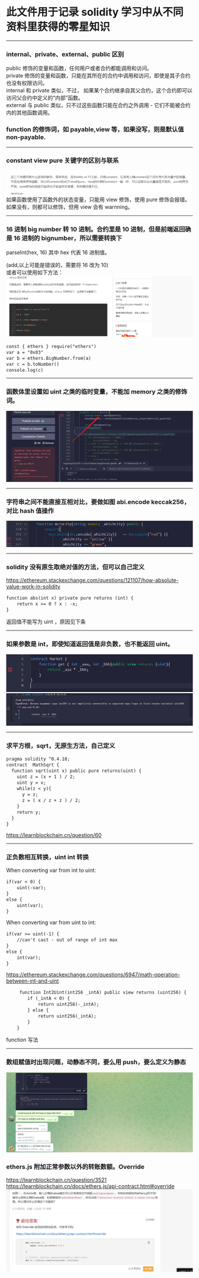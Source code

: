 # 此文件用于记录 solidity 学习中从不同资料里获得的零星知识

---

### internal、private、external、public 区别

public 修饰的变量和函数，任何用户或者合约都能调用和访问。  
private 修饰的变量和函数，只能在其所在的合约中调用和访问，即使是其子合约也没有权限访问。  
internal 和 private 类似，不过， 如果某个合约继承自其父合约，这个合约即可以访问父合约中定义的“内部”函数。  
external 与 public 类似，只不过这些函数只能在合约之外调用 - 它们不能被合约内的其他函数调用。

### function 的修饰词，如 payable,view 等，如果没写，则是默认值 non-payable.

---

### constant view pure 关键字的区别与联系

![](./img/2022-03-20-10-37-32.png)  
如果函数使用了函数外的状态变量，只能用 view 修饰，使用 pure 修饰会报错。如果没有，则都可以修饰，但用 view 会有 warnning。

---

### 16 进制 big number 转 10 进制。合约里是 10 进制，但是前端返回确是 16 进制的 bignumber，所以需要转换下

parseInt(hex, 16)
其中 hex 代表 16 进制值。

(add,以上可能是错误的，需要将 16 改为 10)  
或者可以使用如下方法：  
![](./img/2022-03-22-16-39-56.png)

```
const { ethers } require("ethers")
var a = "0x03"
var b = ethers.BigNumber.from(a)
var c = b.toNumber()
console.log(c)
```

---

### 函数体里设置如 uint 之类的临时变量，不能加 memory 之类的修饰词。

![](./img/2022-03-28-22-10-17.png)

---

### 字符串之间不能直接互相对比，要做如图 abi.encode keccak256，对比 hash 值操作

![](./img/2022-03-30-14-08-03.png)

---

### solidity 没有原生取绝对值的方法，但可以自己定义

https://ethereum.stackexchange.com/questions/121107/how-absolute-value-work-in-solidity

```
function abs(int x) private pure returns (int) {
    return x >= 0 ? x : -x;
}
```

返回值不能写为 uint ，原因见下条

---

### 如果参数是 int，即使知道返回值是非负数，也不能返回 uint。

![](./img/2022-03-30-15-34-39.png)  
![](./img/2022-03-30-15-34-56.png)

---

### 求平方根，sqrt，无原生方法，自己定义

```
pragma solidity ^0.4.18;
contract  MathSqrt {
  function sqrt(uint x) public pure returns(uint) {
    uint z = (x + 1 ) / 2;
    uint y = x;
    while(z < y){
      y = z;
      z = ( x / z + z ) / 2;
    }
    return y;
  }
}

```

https://learnblockchain.cn/question/60

---

### 正负数相互转换，uint int 转换

When converting var from int to uint:

```
if(var < 0) {
    uint(-var);
}
else {
    uint(var);
}
```

When converting var from uint to int:

```
if(var >= uint(-1) {
    //can't cast - out of range of int max
}
else {
    int(var);
}
```

https://ethereum.stackexchange.com/questions/6947/math-operation-between-int-and-uint

```
     function Int2Uint(int256 _intA) public view returns (uint256) {
        if (_intA < 0) {
            return uint256(-_intA);
        } else {
            return uint256(_intA);
        }
    }

```

function 写法

---

### 数组赋值时出现问题，动静态不同，要么用 push，要么定义为静态

![](./img/2022-03-31-14-09-04.png)

### ethers.js 附加正常参数以外的转账数额。Override

https://learnblockchain.cn/question/3521  
https://learnblockchain.cn/docs/ethers.js/api-contract.html#override
![](./img/2022-05-03-13-25-30.png)

